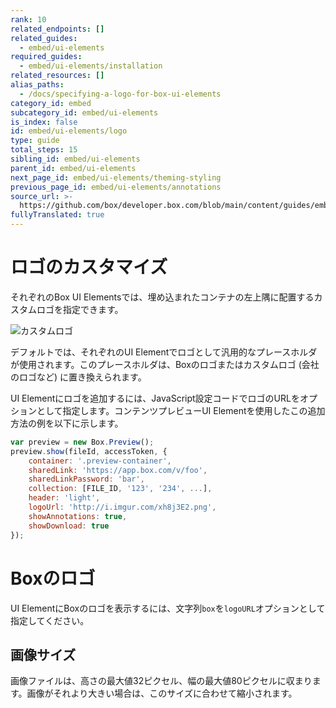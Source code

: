 ```yaml
---
rank: 10
related_endpoints: []
related_guides:
  - embed/ui-elements
required_guides:
  - embed/ui-elements/installation
related_resources: []
alias_paths:
  - /docs/specifying-a-logo-for-box-ui-elements
category_id: embed
subcategory_id: embed/ui-elements
is_index: false
id: embed/ui-elements/logo
type: guide
total_steps: 15
sibling_id: embed/ui-elements
parent_id: embed/ui-elements
next_page_id: embed/ui-elements/theming-styling
previous_page_id: embed/ui-elements/annotations
source_url: >-
  https://github.com/box/developer.box.com/blob/main/content/guides/embed/ui-elements/logo.md
fullyTranslated: true
---
```

# ロゴのカスタマイズ

それぞれのBox UI Elementsでは、埋め込まれたコンテナの左上隅に配置するカスタムロゴを指定できます。

<ImageFrame border>

![カスタムロゴ](./images/elements-logo.png)

</ImageFrame>

デフォルトでは、それぞれのUI Elementでロゴとして汎用的なプレースホルダが使用されます。このプレースホルダは、Boxのロゴまたはカスタムロゴ (会社のロゴなど) に置き換えられます。

UI Elementにロゴを追加するには、JavaScript設定コードでロゴのURLをオプションとして指定します。コンテンツプレビューUI Elementを使用したこの追加方法の例を以下に示します。

```js
var preview = new Box.Preview();
preview.show(fileId, accessToken, {
    container: '.preview-container',
    sharedLink: 'https://app.box.com/v/foo',
    sharedLinkPassword: 'bar',
    collection: [FILE_ID, '123', '234', ...],
    header: 'light',
    logoUrl: 'http://i.imgur.com/xh8j3E2.png',
    showAnnotations: true,
    showDownload: true
});

```

<Message>

# Boxのロゴ

UI ElementにBoxのロゴを表示するには、文字列`box`を`logoURL`オプションとして指定してください。

</Message>

## 画像サイズ

画像ファイルは、高さの最大値32ピクセル、幅の最大値80ピクセルに収まります。画像がそれより大きい場合は、このサイズに合わせて縮小されます。
